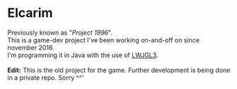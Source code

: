 # Elcarim
Previously known as "*Project 1996*".
<br />
This is a game-dev project I've been working on-and-off on since november 2016.
<br />
I'm programming it in Java with the use of [LWJGL3](https://www.lwjgl.org/).
<br />
<br />
**Edit:** This is the old project for the game. Further development is being done in a private repo. Sorry ^^'
